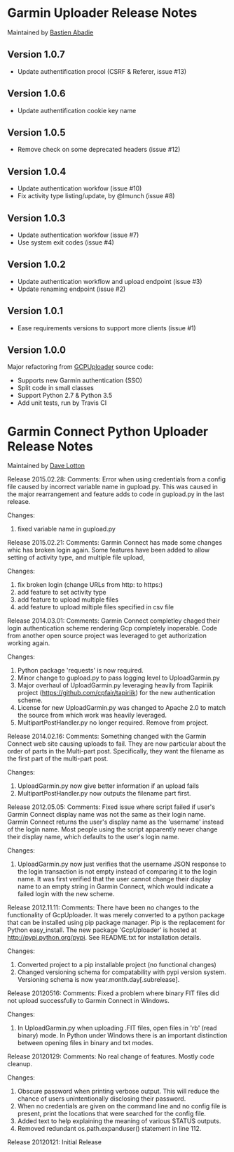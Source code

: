 Garmin Uploader Release Notes
==============================

Maintained by [Bastien Abadie](https://github.com/La0)

Version 1.0.7
-------------

 * Update authentification procol (CSRF & Referer, issue #13)

Version 1.0.6
-------------

 * Update authentification cookie key name

Version 1.0.5
-------------

 * Remove check on some deprecated headers (issue #12)

Version 1.0.4
-------------

 * Update authentication workfow (issue #10)
 * Fix activity type listing/update, by @lmunch (issue #8)

Version 1.0.3
-------------

 * Update authentication workfow (issue #7)
 * Use system exit codes (issue #4)

Version 1.0.2
-------------

 * Update authentication workflow and upload endpoint (issue #3)
 * Update renaming endpoint (issue #2)

Version 1.0.1
-------------

 * Ease requirements versions to support more clients (issue #1)

Version 1.0.0
-------------

Major refactoring from [GCPUploader](https://github.com/dlotton/GcpUploader) source code:

 * Supports new Garmin authentication (SSO)
 * Split code in small classes
 * Support Python 2.7 & Python 3.5
 * Add unit tests, run by Travis CI


Garmin Connect Python Uploader Release Notes
============================================

Maintained by [Dave Lotton](https://github.com/dlotton)

Release 2015.02.28:
  Comments:
  Error when using credentials from a config file caused by incorrect 
  variable name in gupload.py.  This was caused in the major rearrangement
  and feature adds to code in gupload.py in the last release.

  Changes:
  1) fixed variable name in gupload.py
  
Release 2015.02.21:
  Comments:
  Garmin Connect has made some changes whic has broken login again.  Some 
  features have been added to allow setting of activity type, and multiple 
  file upload,
  
  Changes:
  1) fix broken login (change URLs from http: to https:)
  2) add feature to set activity type 
  3) add feature to upload multiple files
  4) add feature to upload miltiple files specified in csv file
 
  
Release 2014.03.01:
  Comments:
  Garmin Connect completley chaged their login authentication scheme rendering
  Gcp completely inoperable.  Code from another open source project was 
  leveraged to get authorization working again.  

  Changes:
  1) Python package 'requests' is now required.
  2) Minor change to gupload.py to pass logging level to UploadGarmin.py
  3) Major overhaul of UploadGarmin.py leveraging heavily from Tapiriik project
     (https://github.com/cpfair/tapiriik) for the new authentication scheme.
  4) License for new UploadGarmin.py was changed to Apache 2.0 to match the
     source from which work was heavily leveraged.
  4) MultipartPostHandler.py no longer required. Remove from project.

Release 2014.02.16:
  Comments:
  Something changed with the Garmin Connect web site causing uploads to fail.
  They are now particular about the order of parts in the Multi-part post.
  Specifically, they want the filename as the first part of the multi-part
  post.
  
  Changes:
  1) UploadGarmin.py now give better information if an upload fails
  2) MultipartPostHandler.py now outputs the filename part first.

Release 2012.05.05:
  Comments:
  Fixed issue where script failed if user's Garmin Connect display name was 
  not the same as their login name.  Garmin Connect returns the user's 
  display name as the 'username' instead of the login name.  Most people using
  the script apparently never change their display name, which defaults to the
  user's login name.
  
  Changes:
  1) UploadGarmin.py now just verifies that the username JSON response to the 
     login transaction is not empty instead of comparing it to the login name.
     It was first verified that the user cannot change their display name to 
     an empty string in Garmin Connect, which would indicate a failed login 
     with the new scheme.

Release 2012.11.11:
  Comments:
  There have been no changes to the functionality of GcpUploader. It was
  merely converted to a python package that can be installed using pip
  package manager.  Pip is the replacement for Python easy_install.  The
  new package 'GcpUploader' is hosted at http://pypi.python.org/pypi. See 
  README.txt for installation details.

  Changes:
  1) Converted project to a pip installable project (no functional changes)
  2) Changed versioning schema for compatability with pypi version system.  
     Versioning schema is now year.month.day[.subrelease].

Release 20120516:
  Comments:
  Fixed a problem where binary FIT files did not upload successfully to Garmin 
  Connect in Windows.  

  Changes:
  1)  In UploadGarmin.py when uploading .FIT files, open files in 'rb' (read 
      binary) mode.  In Python under Windows there is an important distinction
      between opening files in binary and txt modes.  

Release 20120129:
  Comments:
  No real change of features.  Mostly code cleanup.  

  Changes:
  1)  Obscure password when printing verbose output. This will reduce the 
      chance of users unintentionally disclosing their password.
  2)  When no credentials are given on the command line and no config file is
      present, print the locations that were searched for the config file.
  3)  Added text to help explaining the meaning of various STATUS outputs.
  4)  Removed redundant os.path.expanduser() statement in line 112. 


Release 20120121:
  Initial Release
